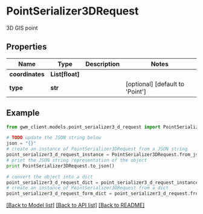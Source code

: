 # PointSerializer3DRequest

3D GIS point

## Properties
Name | Type | Description | Notes
------------ | ------------- | ------------- | -------------
**coordinates** | **List[float]** |  | 
**type** | **str** |  | [optional] [default to 'Point']

## Example

```python
from gwm_client.models.point_serializer3_d_request import PointSerializer3DRequest

# TODO update the JSON string below
json = "{}"
# create an instance of PointSerializer3DRequest from a JSON string
point_serializer3_d_request_instance = PointSerializer3DRequest.from_json(json)
# print the JSON string representation of the object
print PointSerializer3DRequest.to_json()

# convert the object into a dict
point_serializer3_d_request_dict = point_serializer3_d_request_instance.to_dict()
# create an instance of PointSerializer3DRequest from a dict
point_serializer3_d_request_form_dict = point_serializer3_d_request.from_dict(point_serializer3_d_request_dict)
```
[[Back to Model list]](../README.md#documentation-for-models) [[Back to API list]](../README.md#documentation-for-api-endpoints) [[Back to README]](../README.md)


